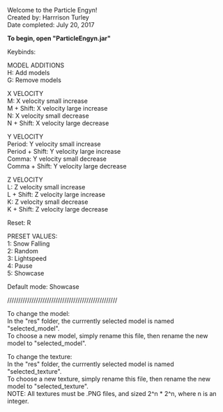 Welcome to the Particle Engyn!  
Created by: Harrrison Turley  
Date completed: July 20, 2017  


**To begin, open "ParticleEngyn.jar"**  

Keybinds:  

MODEL ADDITIONS  
H: Add models  
G: Remove models  

X VELOCITY  
M: X velocity small increase  
M + Shift: X velocity large increase  
N: X velocity small decrease  
N + Shift: X velocity large decrease  

Y VELOCITY  
Period: Y velocity small increase  
Period + Shift: Y velocity large increase  
Comma: Y velocity small decrease  
Comma + Shift: Y velocity large decrease  

Z VELOCITY  
L: Z velocity small increase  
L + Shift: Z velocity large increase  
K: Z velocity small decrease  
K + Shift: Z velocity large decrease  

Reset: R  

PRESET VALUES:  
1: Snow Falling  
2: Random  
3: Lightspeed  
4: Pause  
5: Showcase  

Default mode: Showcase  

//////////////////////////////////////////////////

To change the model:   
In the "res" folder, the currrently selected model is named "selected_model".    
To choose a new model, simply rename this file, then rename the new model to "selected_model".  

To change the texture:  
In the "res" folder, the currrently selected model is named "selected_texture".    
To choose a new texture, simply rename this file, then rename the new model to "selected_texture".  
NOTE: All textures must be .PNG files, and sized 2^n * 2^n, where n is an integer.  
